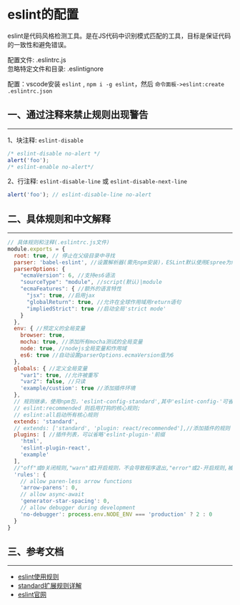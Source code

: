 <!-- 2017/5/10  -->

# eslint的配置

eslint是代码风格检测工具。是在JS代码中识别模式匹配的工具，目标是保证代码的一致性和避免错误。

配置文件: .eslintrc.js</br>
忽略特定文件和目录: .eslintignore

配置：vscode安装 `eslint` , `npm i -g eslint`，然后 `命令面板->eslint:create .eslintrc.json`

## 一、通过注释来禁止规则出现警告

---

1、块注释: `eslint-disable`

```javascript
/* eslint-disable no-alert */
alert('foo');
/* eslint-enable no-alert*/
```

2、行注释: `eslint-disable-line` 或 `eslint-disable-next-line`

```javascript
alert('foo'); // eslint-disable-line no-alert
```

## 二、具体规则和中文解释

---

```javascript
// 具体规则和注释(.eslintrc.js文件)
module.exports = {
  root: true, // 停止在父级目录中寻找
  parser: 'babel-eslint', //设置解析器(需先npm安装)，ESLint默认使用Espree为解析器
  parserOptions: {
    "ecmaVersion": 6, //支持es6语法
    "sourceType": "module", //script(默认)|module
    "ecmaFeatures": { //额外的语言特性
      "jsx": true, //启用jax
      "globalReturn": true, //允许在全球作用域用return语句 
      "impliedStrict": true //启动全局'strict mode'
    }
  },
  env: { //预定义的全局变量
    browser: true,
    mocha: true, //添加所有mocha测试的全局变量
    node: true, //nodejs全局变量和作用域
    es6: true //自动设置parserOptions.ecmaVersion值为6
  },
  globals: { //定义全局变量
    "var1": true, //允许被重写
    "var2": false, //只读
    'example/custiom': true //添加插件环境
  },
  // 规则继承，使用npm包，'eslint-config-standard',其中'eslint-config-'可省略; 
  // eslint:recommended 则启用打钩的核心规则;
  // eslint:all启动所有核心规则
  extends: 'standard',
  // extends: ['standard', 'plugin: react/recommended'],//添加插件的规则
  plugins: [ //插件列表，可以省略'eslint-plugin-'前缀
    'html',
    'eslint-plugin-react',
    'example'
  ],
  //"off"或0关闭规则,"warn"或1开启规则，不会导致程序退出,"error"或2-开启规则,被触发时程序退出
  'rules': { 
    // allow paren-less arrow functions
    'arrow-parens': 0,
    // allow async-await
    'generator-star-spacing': 0,
    // allow debugger during development
    'no-debugger': process.env.NODE_ENV === 'production' ? 2 : 0
  }
}
```

## 三、参考文档

---

- [eslint使用规则](http://eslint.cn/docs/rules/)
- [standard扩展规则详解](https://github.com/standard/standard/blob/master/docs/RULES-zhcn.md)
- [eslint官网](http://eslint.cn/docs/user-guide/configuring)
